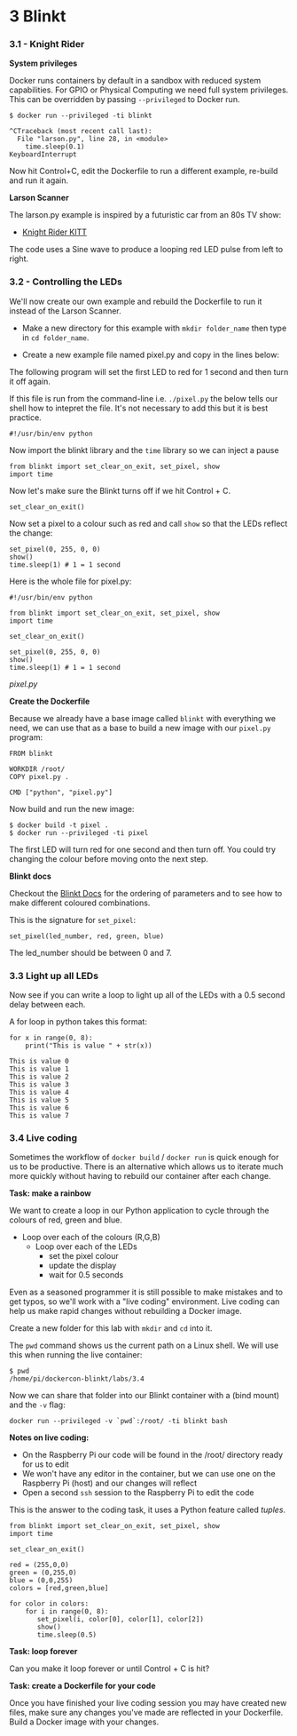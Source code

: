# 3 Blinkt

### 3.1 - Knight Rider

**System privileges**

Docker runs containers by default in a sandbox with reduced system capabilities. For GPIO or Physical Computing we need full system privileges. This can be overridden by passing `--privileged` to Docker run.

```
$ docker run --privileged -ti blinkt

^CTraceback (most recent call last):
  File "larson.py", line 28, in <module>
    time.sleep(0.1)
KeyboardInterrupt
```

Now hit Control+C, edit the Dockerfile to run a different example, re-build and run it again.

**Larson Scanner**

The larson.py example is inspired by a futuristic car from an 80s TV show:

* [Knight Rider KITT](https://en.wikipedia.org/wiki/KITT#KITT_.28Knight_Industries_Two_Thousand.29)

The code uses a Sine wave to produce a looping red LED pulse from left to right.

### 3.2 - Controlling the LEDs

We'll now create our own example and rebuild the Dockerfile to run it instead of the Larson Scanner.

* Make a new directory for this example with `mkdir folder_name` then type in `cd folder_name`.

* Create a new example file named pixel.py and copy in the lines below:

The following program will set the first LED to red for 1 second and then turn it off again.

If this file is run from the command-line i.e. `./pixel.py` the below tells our shell how to intepret the file. It's not necessary to add this but it is best practice.

```
#!/usr/bin/env python
```

Now import the blinkt library and the `time` library so we can inject a pause

```
from blinkt import set_clear_on_exit, set_pixel, show
import time
```

Now let's make sure the Blinkt turns off if we hit Control + C.

```
set_clear_on_exit()
```

Now set a pixel to a colour such as red and call `show` so that the LEDs reflect the change:

```
set_pixel(0, 255, 0, 0)
show()
time.sleep(1) # 1 = 1 second
```

Here is the whole file for pixel.py:

```
#!/usr/bin/env python

from blinkt import set_clear_on_exit, set_pixel, show
import time

set_clear_on_exit()

set_pixel(0, 255, 0, 0)
show()
time.sleep(1) # 1 = 1 second
```
*pixel.py*

**Create the Dockerfile**

Because we already have a base image called `blinkt` with everything we need, we can use that as a base to build a new image with our `pixel.py` program:

```
FROM blinkt

WORKDIR /root/
COPY pixel.py .

CMD ["python", "pixel.py"]
```

Now build and run the new image:
```
$ docker build -t pixel .
$ docker run --privileged -ti pixel
```

The first LED will turn red for one second and then turn off. You could try changing the colour before moving onto the next step.

**Blinkt docs**

Checkout the [Blinkt Docs](http://docs.pimoroni.com/blinkt/) for the ordering of parameters and to see how to make different coloured combinations.

This is the signature for `set_pixel`:

```
set_pixel(led_number, red, green, blue)
```

The led_number should be between 0 and 7.


### 3.3 Light up all LEDs

Now see if you can write a loop to light up all of the LEDs with a 0.5 second delay between each.

A for loop in python takes this format:

```
for x in range(0, 8):
    print("This is value " + str(x))

This is value 0
This is value 1
This is value 2
This is value 3
This is value 4
This is value 5
This is value 6
This is value 7
```

### 3.4 Live coding

Sometimes the workflow of `docker build` / `docker run` is quick enough for us to be productive. There is an alternative which allows us to iterate much more quickly without having to rebuild our container after each change.

**Task: make a rainbow**

We want to create a loop in our Python application to cycle through the colours of red, green and blue.

* Loop over each of the colours (R,G,B)
   * Loop over each of the LEDs
      * set the pixel colour
      * update the display
      * wait for 0.5 seconds

Even as a seasoned programmer it is still possible to make mistakes and to get typos, so we'll work with a "live coding" environment. Live coding can help us make rapid changes without rebuilding a Docker image.

Create a new folder for this lab with `mkdir` and `cd` into it.

The `pwd` command shows us the current path on a Linux shell. We will use this when running the live container:

```
$ pwd
/home/pi/dockercon-blinkt/labs/3.4
```

Now we can share that folder into our Blinkt container with a (bind mount) and the `-v` flag:

```
docker run --privileged -v `pwd`:/root/ -ti blinkt bash
```

**Notes on live coding:**

* On the Raspberry Pi our code will be found in the /root/ directory ready for us to edit
* We won't have any editor in the container, but we can use one on the Raspberry Pi (host) and our changes will reflect
* Open a second `ssh` session to the Raspberry Pi to edit the code

This is the answer to the coding task, it uses a Python feature called *tuples*.

```
from blinkt import set_clear_on_exit, set_pixel, show
import time

set_clear_on_exit()

red = (255,0,0)
green = (0,255,0)
blue = (0,0,255)
colors = [red,green,blue]

for color in colors:
    for i in range(0, 8):
       set_pixel(i, color[0], color[1], color[2])
       show()
       time.sleep(0.5)
```

**Task: loop forever**

Can you make it loop forever or until Control + C is hit?

**Task: create a Dockerfile for your code**

Once you have finished your live coding session you may have created new files, make sure any changes you've made are reflected in your Dockerfile. Build a Docker image with your changes.

